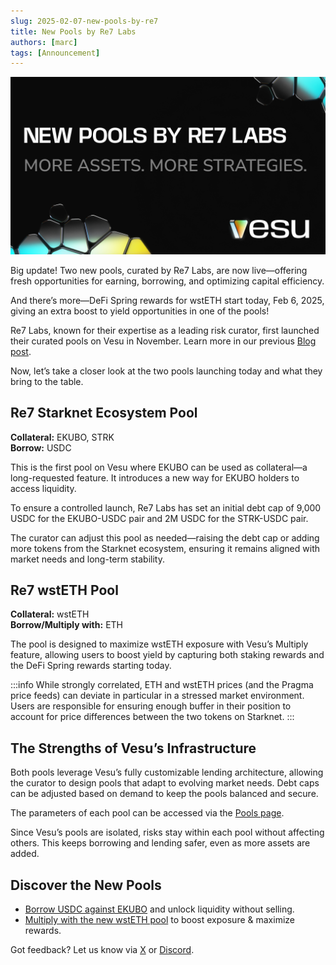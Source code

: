 ```yaml
---
slug: 2025-02-07-new-pools-by-re7
title: New Pools by Re7 Labs
authors: [marc]
tags: [Announcement]
---
```


![New Pools by Re7 Labs](re7-new-pools-blog.png)

Big update! Two new pools, curated by Re7 Labs, are now live—offering fresh opportunities for earning, borrowing, and optimizing capital efficiency. 

And there’s more—DeFi Spring rewards for wstETH start today, Feb 6, 2025, giving an extra boost to yield opportunities in one of the pools!

Re7 Labs, known for their expertise as a leading risk curator, first launched their curated pools on Vesu in November. Learn more in our previous [Blog post](/blog/2024-11-27-welcome-re7/). 

Now, let’s take a closer look at the two pools launching today and what they bring to the table.

## Re7 Starknet Ecosystem Pool
**Collateral:** EKUBO, STRK  
**Borrow:** USDC

This is the first pool on Vesu where EKUBO can be used as collateral—a long-requested feature. It introduces a new way for EKUBO holders to access liquidity.

To ensure a controlled launch, Re7 Labs has set an initial debt cap of 9,000 USDC for the EKUBO-USDC pair and 2M USDC for the STRK-USDC pair.

The curator can adjust this pool as needed—raising the debt cap or adding more tokens from the Starknet ecosystem, ensuring it remains aligned with market needs and long-term stability.

## Re7 wstETH Pool
**Collateral:** wstETH  
**Borrow/Multiply with:** ETH

The pool is designed to maximize wstETH exposure with Vesu’s Multiply feature, allowing users to boost yield by capturing both staking rewards and the DeFi Spring rewards starting today.

:::info 
While strongly correlated, ETH and wstETH prices (and the Pragma price feeds) can deviate in particular in a stressed market environment. Users are responsible for ensuring enough buffer in their position to account for price differences between the two tokens on Starknet.
:::

## The Strengths of Vesu’s Infrastructure

Both pools leverage Vesu’s fully customizable lending architecture, allowing the curator to design pools that adapt to evolving market needs. Debt caps can be adjusted based on demand to keep the pools balanced and secure.

The parameters of each pool can be accessed via the [Pools page](https://vesu.xyz/pools).

Since Vesu’s pools are isolated, risks stay within each pool without affecting others. This keeps borrowing and lending safer, even as more assets are added.


## Discover the New Pools
- [Borrow USDC against EKUBO](https://vesu.xyz/borrow?form=true&poolId=3163948199181372152800322058764275087686[…]075afe6402ad5a5c20dd25e10ec3b3986acaa647b77e4ae24b0cbc9a54a27a87) and unlock liquidity without selling.
- [Multiply with the new wstETH pool](https://vesu.xyz/multiply?poolId=253524361524932822106062226847972881468017513826[…]049d36570d4e46f48e99674bd3fcc84644ddd6b96f7c741b1562b82f9e004dc7) to boost exposure & maximize rewards.

Got feedback? Let us know via [X](https://x.com/vesuxyz) or [Discord](https://discord.gg/kef7VwmG).
